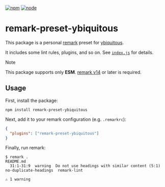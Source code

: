 [![npm](https://img.shields.io/npm/v/remark-preset-ybiquitous?style=flat-square)](https://www.npmjs.com/package/remark-preset-ybiquitous)
[![node](https://img.shields.io/node/v/remark-preset-ybiquitous.svg?style=flat-square)](https://github.com/ybiquitousy/remark-preset-ybiquitous)

# remark-preset-ybiquitous

This package is a personal [remark](https://remark.js.org) preset for [ybiquitous](https://github.com/ybiquitous).

It includes some lint rules, plugins, and so on. See [`index.js`](./index.js) for details.

> [!NOTE]
> This package supports only **ESM**. [remark v14](https://github.com/remarkjs/remark/releases/tag/14.0.0) or later is required.

## Usage

First, install the package:

```shell
npm install remark-preset-ybiquitous
```

Next, add it to your remark configuration (e.g. `.remarkrc`):

```json
{
  "plugins": ["remark-preset-ybiquitous"]
}
```

Finally, run remark:

```console
$ remark .
README.md
  31:1-31:9  warning  Do not use headings with similar content (5:1)  no-duplicate-headings  remark-lint

⚠ 1 warning
```
